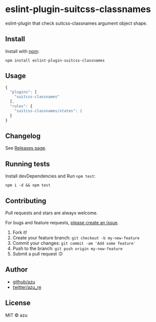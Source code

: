 # eslint-plugin-suitcss-classnames

eslint-plugin that check suitcss-classnames argument object shape.

## Install

Install with [npm](https://www.npmjs.com/):

    npm install eslint-plugin-suitcss-classnames

## Usage

```js
{
  "plugins": [
    "suitcss-classnames"
  ],
  "rules": {
    "suitcss-classnames/states": 2
  }
}
```

## Changelog

See [Releases page](https://github.com/azu/eslint-plugin-suitcss-classnames/releases).

## Running tests

Install devDependencies and Run `npm test`:

    npm i -d && npm test

## Contributing

Pull requests and stars are always welcome.

For bugs and feature requests, [please create an issue](https://github.com/azu/eslint-plugin-suitcss-classnames/issues).

1. Fork it!
2. Create your feature branch: `git checkout -b my-new-feature`
3. Commit your changes: `git commit -am 'Add some feature'`
4. Push to the branch: `git push origin my-new-feature`
5. Submit a pull request :D

## Author

- [github/azu](https://github.com/azu)
- [twitter/azu_re](https://twitter.com/azu_re)

## License

MIT © azu
